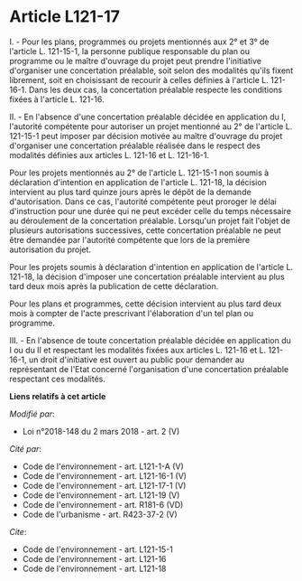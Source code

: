 # Article L121-17

I. - Pour les plans, programmes ou projets mentionnés aux 2° et 3° de l'article L. 121-15-1, la personne publique responsable
du plan ou programme ou le maître d'ouvrage du projet peut prendre l'initiative d'organiser une concertation préalable, soit
selon des modalités qu'ils fixent librement, soit en choisissant de recourir à celles définies à l'article L. 121-16-1. Dans
les deux cas, la concertation préalable respecte les conditions fixées à l'article L. 121-16.

II. - En l'absence d'une concertation préalable décidée en application du I, l'autorité compétente pour autoriser un projet
mentionné au 2° de l'article L. 121-15-1 peut imposer par décision motivée au maître d'ouvrage du projet d'organiser une
concertation préalable réalisée dans le respect des modalités définies aux articles L. 121-16 et L. 121-16-1.

Pour les projets mentionnés au 2° de l'article L. 121-15-1 non soumis à déclaration d'intention en application de l'article
L. 121-18, la décision intervient au plus tard quinze jours après le dépôt de la demande d'autorisation. Dans ce cas,
l'autorité compétente peut proroger le délai d'instruction pour une durée qui ne peut excéder celle du temps nécessaire au
déroulement de la concertation préalable. Lorsqu'un projet fait l'objet de plusieurs autorisations successives, cette
concertation préalable ne peut être demandée par l'autorité compétente que lors de la première autorisation du projet.

Pour les projets soumis à déclaration d'intention en application de l'article L. 121-18, la décision d'imposer une
concertation préalable intervient au plus tard deux mois après la publication de cette déclaration.

Pour les plans et programmes, cette décision intervient au plus tard deux mois à compter de l'acte prescrivant l'élaboration
d'un tel plan ou programme.

III. - En l'absence de toute concertation préalable décidée en application du I ou du II et respectant les modalités fixées
aux articles L. 121-16 et L. 121-16-1, un droit d'initiative est ouvert au public pour demander au représentant de l'Etat
concerné l'organisation d'une concertation préalable respectant ces modalités.

**Liens relatifs à cet article**

_Modifié par_:

  - Loi n°2018-148 du 2 mars 2018 - art. 2 (V)

_Cité par_:

  - Code de l'environnement - art. L121-1-A (V)
  - Code de l'environnement - art. L121-16-1 (V)
  - Code de l'environnement - art. L121-17-1 (V)
  - Code de l'environnement - art. L121-19 (V)
  - Code de l'environnement - art. R181-6 (VD)
  - Code de l'urbanisme - art. R423-37-2 (V)

_Cite_:

  - Code de l'environnement - art. L121-15-1
  - Code de l'environnement - art. L121-16
  - Code de l'environnement - art. L121-18
